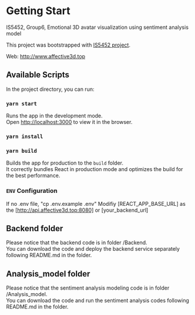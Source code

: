 # Getting Start

IS5452, Group6, Emotional 3D avatar visualization using sentiment analysis model 

This project was bootstrapped with [IS5452 project](https://github.com/yanbin1992/IS5452_project).

Web: http://www.affective3d.top

## Available Scripts

In the project directory, you can run:

### `yarn start`

Runs the app in the development mode.\
Open [http://localhost:3000](http://localhost:3000) to view it in the browser.

### `yarn install`

### `yarn build`

Builds the app for production to the `build` folder.\
It correctly bundles React in production mode and optimizes the build for the best performance.


### `ENV` Configuration

If no .env file, "cp .env.example .env"
Modifiy [REACT_APP_BASE_URL] as the [http://api.affective3d.top:8080] or [your_backend_url]

## Backend folder
Please notice that the backend code is in folder /Backend.  
You can download the code and deploy the backend service separately following README.md in the folder.  

## Analysis_model folder
Please notice that the sentiment analysis modeling code is in folder /Analysis_model.  
You can download the code and run the sentiment analysis codes following README.md in the folder.  